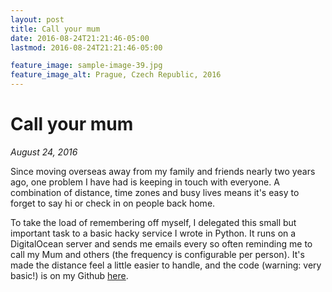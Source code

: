 ```yaml
---
layout: post
title: Call your mum
date: 2016-08-24T21:21:46-05:00
lastmod: 2016-08-24T21:21:46-05:00

feature_image: sample-image-39.jpg
feature_image_alt: Prague, Czech Republic, 2016
---
```


# Call your mum

*August 24, 2016*

Since moving overseas away from my family and friends nearly two years ago, one problem I have had is keeping in touch with everyone. A combination of distance, time zones and busy lives means it's easy to forget to say hi or check in on people back home.

To take the load of remembering off myself, I delegated this small but important task to a basic hacky service I wrote in Python. It runs on a DigitalOcean server and sends me emails every so often reminding me to call my Mum and others (the frequency is configurable per person). It's made the distance feel a little easier to handle, and the code (warning: very basic!) is on my Github [here](https://github.com/clintonboys/call-your-mum). 
